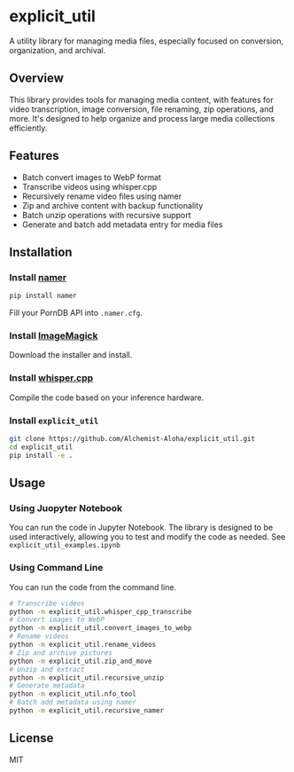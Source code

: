 # explicit_util

A utility library for managing media files, especially focused on conversion, organization, and archival.

## Overview

This library provides tools for managing media content, with features for video transcription, image conversion, file renaming, zip operations, and more. It's designed to help organize and process large media collections efficiently.

## Features

- Batch convert images to WebP format
- Transcribe videos using whisper.cpp
- Recursively rename video files using namer
- Zip and archive content with backup functionality
- Batch unzip operations with recursive support
- Generate and batch add metadata entry for media files

## Installation

### Install [namer](https://github.com/ThePornDatabase/namer)

```bash
pip install namer
```

Fill your PornDB API into `.namer.cfg`.

### Install [ImageMagick](https://imagemagick.org/script/download.php)

Download the installer and install.

### Install [whisper.cpp](https://github.com/ggerganov/whisper.cpp)

Compile the code based on your inference hardware.

### Install `explicit_util`

```bash
git clone https://github.com/Alchemist-Aloha/explicit_util.git
cd explicit_util
pip install -e .
```

## Usage

### Using Juopyter Notebook

You can run the code in Jupyter Notebook. The library is designed to be used interactively, allowing you to test and modify the code as needed. See `explicit_util_examples.ipynb`

### Using Command Line

You can run the code from the command line.

```bash
# Transcribe videos
python -m explicit_util.whisper_cpp_transcribe
# Convert images to WebP
python -m explicit_util.convert_images_to_webp
# Rename videos
python -m explicit_util.rename_videos
# Zip and archive pictures
python -m explicit_util.zip_and_move
# Unzip and extract
python -m explicit_util.recursive_unzip
# Generate metadata
python -m explicit_util.nfo_tool
# Batch add metadata using namer
python -m explicit_util.recursive_namer
```

## License

MIT
